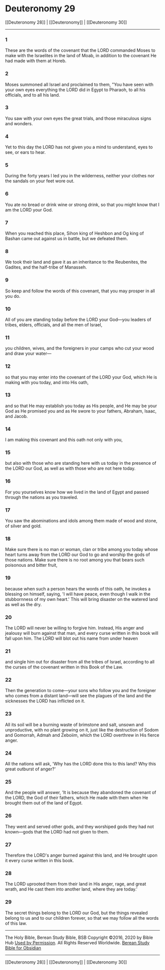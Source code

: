 # Deuteronomy 29

[[Deuteronomy 28]] | [[Deuteronomy]] | [[Deuteronomy 30]]

---

### 1
These are the words of the covenant that the LORD commanded Moses to make with the Israelites in the land of Moab, in addition to the covenant He had made with them at Horeb.

### 2
Moses summoned all Israel and proclaimed to them, "You have seen with your own eyes everything the LORD did in Egypt to Pharaoh, to all his officials, and to all his land.

### 3
You saw with your own eyes the great trials, and those miraculous signs and wonders.

### 4
Yet to this day the LORD has not given you a mind to understand, eyes to see, or ears to hear.

### 5
During the forty years I led you in the wilderness, neither your clothes nor the sandals on your feet wore out.

### 6
You ate no bread or drink wine or strong drink, so that you might know that I am the LORD your God.

### 7
When you reached this place, Sihon king of Heshbon and Og king of Bashan came out against us in battle, but we defeated them.

### 8
We took their land and gave it as an inheritance to the Reubenites, the Gadites, and the half-tribe of Manasseh.

### 9
So keep and follow the words of this covenant, that you may prosper in all you do.

### 10
All of you are standing today before the LORD your God—you leaders of tribes, elders, officials, and all the men of Israel,

### 11
you children, wives, and the foreigners in your camps who cut your wood and draw your water—

### 12
so that you may enter into the covenant of the LORD your God, which He is making with you today, and into His oath,

### 13
and so that He may establish you today as His people, and He may be your God as He promised you and as He swore to your fathers, Abraham, Isaac, and Jacob.

### 14
I am making this covenant and this oath not only with you,

### 15
but also with those who are standing here with us today in the presence of the LORD our God, as well as with those who are not here today.

### 16
For you yourselves know how we lived in the land of Egypt and passed through the nations as you traveled.

### 17
You saw the abominations and idols among them made of wood and stone, of silver and gold.

### 18
Make sure there is no man or woman, clan or tribe among you today whose heart turns away from the LORD our God to go and worship the gods of those nations. Make sure there is no root among you that bears such poisonous and bitter fruit,

### 19
because when such a person hears the words of this oath, he invokes a blessing on himself, saying, 'I will have peace, even though I walk in the stubbornness of my own heart.' This will bring disaster on the watered land as well as the dry.

### 20
The LORD will never be willing to forgive him. Instead, His anger and jealousy will burn against that man, and every curse written in this book will fall upon him. The LORD will blot out his name from under heaven

### 21
and single him out for disaster from all the tribes of Israel, according to all the curses of the covenant written in this Book of the Law.

### 22
Then the generation to come—your sons who follow you and the foreigner who comes from a distant land—will see the plagues of the land and the sicknesses the LORD has inflicted on it.

### 23
All its soil will be a burning waste of brimstone and salt, unsown and unproductive, with no plant growing on it, just like the destruction of Sodom and Gomorrah, Admah and Zeboiim, which the LORD overthrew in His fierce anger.

### 24
All the nations will ask, 'Why has the LORD done this to this land? Why this great outburst of anger?'

### 25
And the people will answer, 'It is because they abandoned the covenant of the LORD, the God of their fathers, which He made with them when He brought them out of the land of Egypt.

### 26
They went and served other gods, and they worshiped gods they had not known—gods that the LORD had not given to them.

### 27
Therefore the LORD's anger burned against this land, and He brought upon it every curse written in this book.

### 28
The LORD uprooted them from their land in His anger, rage, and great wrath, and He cast them into another land, where they are today.'

### 29
The secret things belong to the LORD our God, but the things revealed belong to us and to our children forever, so that we may follow all the words of this law.

---

The Holy Bible, Berean Study Bible, BSB
Copyright ©2016, 2020 by Bible Hub
[Used by Permission](https://berean.bible/terms.htm). All Rights Reserved Worldwide.
[Berean Study Bible for Obsidian](https://github.com/gapmiss/berean-study-bible-for-obsidian)

---

[[Deuteronomy 28]] | [[Deuteronomy]] | [[Deuteronomy 30]]

